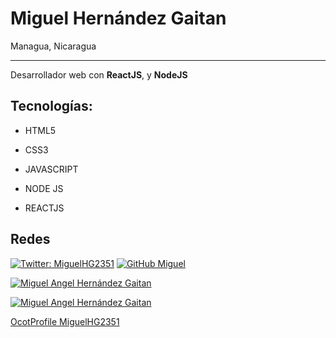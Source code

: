 # Miguel Hernández Gaitan

Managua, Nicaragua

------------

Desarrollador web con **ReactJS**, y **NodeJS**

## Tecnologías:

- HTML5

- CSS3

- JAVASCRIPT

- NODE JS

- REACTJS

## Redes

[![Twitter: MiguelHG2351](https://img.shields.io/twitter/follow/MiguelHG2351?style=social)](https://twitter.com/MiguelHG2351)
[![GitHub Miguel](https://img.shields.io/github/followers/MiguelHG2351?label=follow&style=social)](https://github.com/MiguelHG2351)

[![Miguel Angel Hernández Gaitan](https://github-readme-stats.vercel.app/api?username=Miguelhg2351&show_icons=true&hide_border=true&title_color=6593e2&icon_color=a17bcf&bg_color=1a1b27&text_color=36b2a5)](https://github.com/anuraghazra/github-readme-stats)

[![Miguel Angel Hernández Gaitan](https://github-readme-stats.vercel.app/api/top-langs/?username=miguelhg2351&theme=graywhite&hide_border=true)](https://github.com/anuraghazra/github-readme-stats)

[OcotProfile MiguelHG2351](https://octoprofile.now.sh/user?id=MiguelHG2351)
